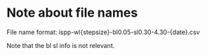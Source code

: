 # Note about file names

File name format: ispp-wl{stepsize}-bl0.05-sl0.30-4.30-{date}.csv

Note that the bl sl info is not relevant.
